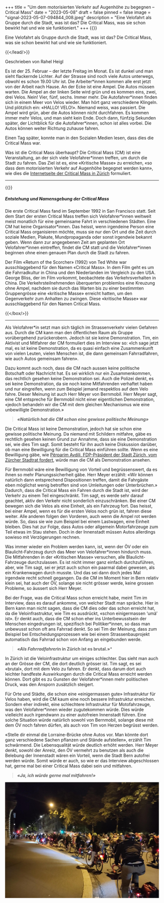 +++
title = "Um dem motorisierten Verkehr auf Augenhöhe zu begegnen – Critical Mass"
date = "2023-05-08"
draft = false
pinned = false
image = "signal-2023-05-07-094844_008.jpeg"
description = "Eine Velofahrt als Gruppe durch die Stadt, was ist das? Die Critical Mass, was sie schon bewirkt hat und wie sie funktioniert."
+++
{{<lead>}}

Eine Velofahrt als Gruppe durch die Stadt, was ist das? Die Critical Mass, was sie schon bewirkt hat und wie sie funktioniert.

{{</lead/>}}

Geschrieben von Rahel Heigl

Es ist der 25. Februar – der letzte Freitag im Monat. Es ist dunkel und man sieht flackernde Lichter. Auf der Strasse sind noch viele Autos unterwegs, obwohl es schon 19.00 Uhr ist. Die Arbeiter\*innen kommen alle erst jetzt von der Arbeit nach Hause. An der Ecke ist eine Ampel. Die Autos müssen warten. Die Ampel an der linken Seite wird grün und es kommen eins, zwei, drei Velos. Nein! Vier, fünf, sechs. Immer mehr. Die Autofahrer\*innen finden sich in einem Meer von Velos wieder. Man hört ganz verschiedene Klingeln. Und plötzlich ein: «HALLO! VELO!». Niemand weiss, was passiert. Die Ampel wird grün, aber die Autos können nicht durchfahren. Es kommen immer mehr Velos, und man sieht kein Ende. Doch dann, fünfzig Sekunden später, der Lichtblick für die Autofahrer*innen, schon ist alles vorbei. Die Autos können weiter Richtung zuhause fahren.

Einen Tag später, konnte man in den Sozialen Medien lesen, dass dies die Critical Mass war.

Was ist die Critical Mass überhaupt? Die Critical Mass (CM) ist eine Veranstaltung, an der sich viele Velofahrer*innen treffen, um durch die Stadt zu fahren. Das Ziel ist es, eine «Kritische Masse» zu erreichen, «so dass dem motorisierten Verkehr auf Augenhöhe begegnet werden kann», wie dies die [Internetseite der Critical Mass in Zürich](https://criticalmass-zh.ch/was-ist-die-critical-mass.html) formuliert.

- - -

{{<box>}}

##### *Entstehung und Namensgebung der Critical Mass*

Die erste Critical Mass fand im September 1992 in San Francisco statt. Seit dem Start der ersten Critical Mass treffen sich Velofahrer\*innen weltweit meist monatlich für eine gemeinsame Fahrt in verschiedenen Städten. Eine CM hat keine Organisator\*innen. Das heisst, wenn irgendeine Person eine Critical Mass organisieren möchte, muss sie nur den Ort und die Zeit durch soziale Medien, Plakate, Mundpropaganda oder sonst irgendwie bekannt geben. Wenn dann zur angegebenen Zeit am geplanten Ort Velofahrer\*innen eintreffen, findet die CM statt und die Velofahrer\*innen beginnen ohne einen genauen Plan durch die Stadt zu fahren.

Der Film «Return of the Scorcher» (1992) von Ted White war ausschlaggebend für den Namen «Critical Mass». In dem Film geht es um die Fahrradkultur in China und den Niederlanden im Vergleich zu den USA. George Bliss, der im Film vorkommt, beobachtete das Verkehrsverhalten in China. Die Verkehrsteilnehmenden überquerten problemlos eine Kreuzung ohne Ampel, nachdem sie durch das Warten bis zu einer bestimmten Gruppengrösse eine «kritische Masse» erreicht hatten, um den Gegenverkehr zum Anhalten zu zwingen. Diese «kritische Masse» war ausschlaggebend für den Namen Critical Mass.

{{</box/>}}

- - -

Als Velofahrer*in setzt man sich täglich im Strassenverkehr vielen Gefahren aus. Durch die CM kann man den öffentlichen Raum als Gruppe vorübergehend zurückerobern. Jedoch ist sie keine Demonstration. Tim, ein Aktivist und Mitfahrer der CM formuliert dies im Interview so: «Ich sage jetzt mal, es ist keine Demonstration, da es quasi einfach eine Zusammenkunft von vielen Leuten, vielen Menschen ist, die dann gemeinsam Fahrradfahren, wie auch Autos gemeinsam fahren».

Dazu kommt auch noch, dass die CM nach aussen keine politische Botschaft oder Nachricht hat. Es sei wirklich nur ein Zusammenkommen, das rechtlich gesehen keine Demonstration sei. Auch die Polizei denkt, es sei keine Demonstration, da sie noch keine Mitfahrenden verhaftet haben und nur eingreifen, wenn zum Beispiel jemand respektlos auf dem Velo fahre. Dieser Meinung ist auch Herr Meyer von Bernmobil. Herr Meyer sagt, eine CM entspreche für Bernmobil nicht einer eigentlichen Demonstration, «jedoch behandeln wir die CM mit dem gleichen Mechanismus wie eine unbewilligte Demonstration.»

> ***«Natürlich hat die CM schon eine gewisse politische Meinung»***

Die Critical Mass ist keine Demonstration, jedoch hat sie schon eine gewisse politische Meinung. Da niemand mit Schildern mitfahre, gäbe es rechtlich gesehen keinen Grund zur Annahme, dass sie eine Demonstration sei, wie dies Tim sagt. Somit besteht für ihn auch keine Diskussion darüber, ob man eine Bewilligung für die Critical Mass einführen sollte. Wenn es eine Bewilligung gäbe, wie [Përparim Avdili, FDP-Präsident der Stadt Zürich, vom Zürcher Stadtrat fordert](https://www.watson.ch/schweiz/interview/322657143-critical-mass-das-grosse-streitgespraech-zwischen-fdp-und-sp), würde man die CM als Demonstration ansehen.

Für Bernmobil wäre eine Bewilligung von Vorteil und begrüssenswert, da es ihnen so mehr Planungssicherheit gäbe. Herr Meyer erzählt: «Wir können natürlich dann entsprechend Dispositionen treffen, damit die Fahrgäste eben möglichst wenig betroffen sind von Umleitungen oder Unterbrüchen.» Dadurch, dass die Critical Mass ein Fahren durch die Stadt ist, wird der Verkehr zu einem Teil eingeschränkt. Tim sagt, es werde sehr darauf geachtet, aktiv den Verkehr nicht sonderlich einzuschränken. Bei einer CM bewegen sich die Velos als eine Einheit, als ein Fahrzeug fort. Das heisst, bei einer Ampel, wenn es für die ersten Velos noch grün ist, fahren diese weiter. Alle anderen folgen den Vorderen, auch wenn die Ampel rot werden würde. So, dass sie wie zum Beispiel bei einem Lastwagen, eine Einheit bleiben. Dies hat zur Folge, dass Autos oder allgemein Motorfahrzeuge zum Teil etwas im Stau stehen. Doch in der Innenstadt müssen Autos allerdings sowieso mit Verzögerungen rechnen.

Was immer wieder ein Problem werden kann, ist, wenn der ÖV oder ein Blaulicht-Fahrzeug durch das Meer von Velofahrer*innen hindurch muss. Die Mitfahrenden in der «Kritischen Masse» versuchen, alle Blaulicht-Fahrzeuge durchzulassen. Es ist nicht immer ganz einfach durchzuführen, aber, wie Tim sagt, sei er jetzt auch schon ein paarmal dabei gewesen, als ein Krankenwagen durch musste. Und das sei dann doch jedes Mal irgendwie recht schnell gegangen. Da die CM im Moment hier in Bern relativ klein sei, hat auch der ÖV, solange sie nicht grösser werde, keine grossen Probleme, so äussert sich Herr Meyer.

Bei der Frage, was die Critical Mass schon erreicht habe, meint Tim im Interview, dass es darauf ankomme, von welcher Stadt man spräche. Hier in Bern kann man nicht sagen, dass die CM dies oder das schon erreicht hat, da die Veloinfrastruktur, wie Tim es ausdrückt, «schon einigermassen ‘umä’ ist». Er denkt auch, dass die CM schon eher ins Unterbewusstsein der Menschen eingedrungen ist, spezifisch bei Politiker*innen, so dass man unbewusst schon oft ans Fahrrad denkt. So sei Tim der Meinung, dass zum Beispiel bei Entscheidungsprozessen wie bei einem Strassenbauprojekt automatisch das Fahrrad schon von Anfang an eingebunden werde.



> ***«Als Fahrradfahrer*in in Zürich ist es brutal.»***

In Zürich ist die Veloinfrastruktur um einiges schlechter. Das sieht man auch an der Grösse der CM, die dort deutlich grösser ist. Tim sagt, es sei «brutal», dort mit dem Velo zu fahren. Er denkt, dass darum dort auch leichter handfeste Auswirkungen durch die Critical Mass erreicht werden können. Dort gibt es zu Gunsten der Velofahrer*innen mehr politischen Druck, was den Ansporn zusätzlich steigert.

Für Orte und Städte, die schon eine «einigermassen gute» Infrastruktur für Velos haben, wird die CM kaum eine noch bessere Infrastruktur erreichen. Sondern eher indirekt, eine schlechtere Infrastruktur für Motofahrzeuge, was den Velofahrer*innen wieder zugutekommen würde. Dies würde vielleicht auch irgendwann zu einer autofreien Innenstadt führen. Eine solche Situation würde natürlich sowohl von Bernmobil, solange diese mit dem ÖV noch fahren dürfen, als auch von Tim von Herzen begrüsst werden.

«Stelle dir einmal die Lorraine-Brücke ohne Autos vor. Man könnte dort ganz verschiedene Sachen pflanzen und Stände aufstellen», erzählt Tim schwärmend. Die Lebensqualität würde deutlich erhöht werden. Herr Meyer denkt, sowohl der Anreiz, den ÖV vermehrt zu benutzen als auch die Belebung der Innenstadt wären ein Vorteil, wenn die Stadt Bern autofrei werden würde. Somit würde er auch, so wie er das Interview abgeschlossen hat, gerne mal bei einer Critical Mass dabei sein und mitfahren.

> ***«Ja, ich würde gerne mal mitfahren!»***

![](signal-2023-03-22-195421_006.jpeg)